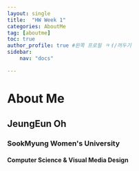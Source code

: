 ```yaml
---
layout: single
title:  "HW Week 1"
categories: AboutMe
tag: [aboutme]
toc: true
author_profile: true #왼쪽 프로필 ㅋㅕ/꺼두기
sidebar:
    nav: "docs"

---
```


# About Me


## JeungEun Oh 
### SookMyung Women's University 
#### Computer Science & Visual Media Design